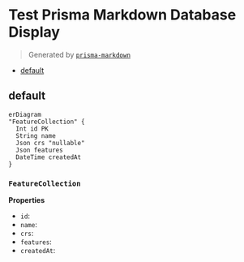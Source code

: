 # Test Prisma Markdown Database Display
> Generated by [`prisma-markdown`](https://github.com/samchon/prisma-markdown)

- [default](#default)

## default
```mermaid
erDiagram
"FeatureCollection" {
  Int id PK
  String name
  Json crs "nullable"
  Json features
  DateTime createdAt
}
```

### `FeatureCollection`

**Properties**
  - `id`: 
  - `name`: 
  - `crs`: 
  - `features`: 
  - `createdAt`: 